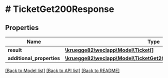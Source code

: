 # # TicketGet200Response

## Properties

Name | Type | Description | Notes
------------ | ------------- | ------------- | -------------
**result** | [**\kruegge82\weclapp\Model\Ticket[]**](Ticket.md) |  | [optional]
**additional_properties** | [**\kruegge82\weclapp\Model\TicketGet200ResponseAdditionalProperties**](TicketGet200ResponseAdditionalProperties.md) |  | [optional]

[[Back to Model list]](../../README.md#models) [[Back to API list]](../../README.md#endpoints) [[Back to README]](../../README.md)

